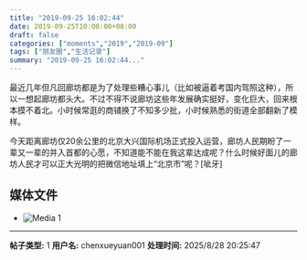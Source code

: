 ```yaml
---
title: "2019-09-25 16:02:44"
date: 2019-09-25T10:00:00+08:00
draft: false
categories: ["moments","2019","2019-09"]
tags: ["朋友圈","生活记录"]
summary: "2019-09-25 16:02:44..."
---
```


最近几年但凡回廊坊都是为了处理些糟心事儿（比如被逼着考国内驾照这种），所以一想起廊坊都头大。不过不得不说廊坊这些年发展确实挺好，变化巨大，回来根本摸不着北。小时候常逛的商铺换了不知多少批，小时候熟悉的街道全部翻新了模样。

今天距离廊坊仅20余公里的北京大兴国际机场正式投入运营，廊坊人民期盼了一辈又一辈的并入首都的心愿，不知道能不能在我这辈达成呢？什么时候好面儿的廊坊人民才可以正大光明的把微信地址填上“北京市”呢？[呲牙]

## 媒体文件

- ![Media 1](/Moments/photos/2019-09-25/201909251602440.jpg)

---

**帖子类型:** 1
**用户名:** chenxueyuan001
**处理时间:** 2025/8/28 20:25:47